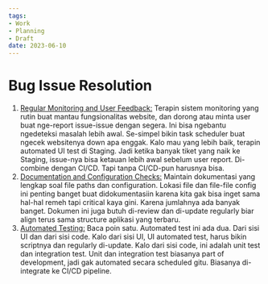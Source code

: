 ```yaml
---
tags:
- Work
- Planning
- Draft
date: 2023-06-10
---
```


# Bug Issue Resolution

1. <ins>Regular Monitoring and User Feedback:</ins> Terapin sistem monitoring yang rutin buat mantau fungsionalitas website, dan dorong atau minta user buat nge-report issue-issue dengan segera. Ini bisa ngebantu ngedeteksi masalah lebih awal. Se-simpel bikin task scheduler buat ngecek websitenya down apa enggak. Kalo mau yang lebih baik, terapin automated UI test di Staging. Jadi ketika banyak tiket yang naik ke Staging, issue-nya bisa ketauan lebih awal sebelum user report. Di-combine dengan CI/CD. Tapi tanpa CI/CD-pun harusnya bisa.
2. <ins>Documentation and Configuration Checks:</ins> Maintain dokumentasi yang lengkap soal file paths dan configuration. Lokasi file dan file-file config ini penting banget buat didokumentasiin karena kita gak bisa inget sama hal-hal remeh tapi critical kaya gini. Karena jumlahnya ada banyak banget. Dokumen ini juga butuh di-review dan di-update regularly biar align terus sama structure aplikasi yang terbaru.
3. <ins>Automated Testing:</ins> Baca poin satu. Automated test ini ada dua. Dari sisi UI dan dari sisi code. Kalo dari sisi UI, UI automated test, harus bikin scriptnya dan regularly di-update. Kalo dari sisi code, ini adalah unit test dan integration test. Unit dan integration test biasanya part of development, jadi gak automated secara scheduled gitu. Biasanya di-integrate ke CI/CD pipeline.
